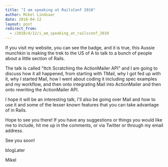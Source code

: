 ```yaml
---
title: "I am speaking at RailsConf 2010"
author: Mikel Lindsaar
date: 2010-04-12
layout: post
redirect_from:
  - /2010/4/12/i_am_speaking_at_railsconf_2010
---
```

If you visit my website, you can see the badge, and it is true, this
Aussie munchkin is making the trek to the US of A to talk to a bunch of
people about a little section of Rails.

The talk is called "Itch Scratching the ActionMailer API" and I am going
to discuss how it all happened, from starting with TMail, why I got fed
up with it, why I started Mail, how I went about coding it including
spec examples and my workflow, and then onto integrating Mail into
ActionMailer and then onto rewriting the ActionMailer API.

I hope it will be an interesting talk, I'll also be going over Mail and
how to use it and some of the lesser known features that you can take
advantage of in Rails.

Hope to see you there! If you have any suggestions or things you would
like me to include, hit me up in the comments, or via Twitter or through
my email address.

See you soon!

blogLater

Mikel


